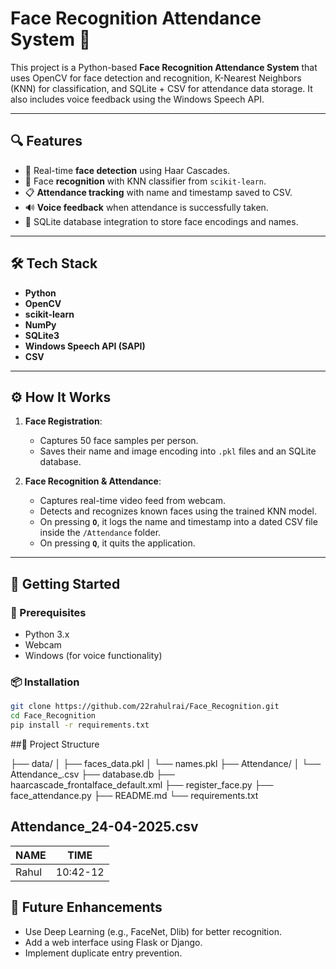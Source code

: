 # Face Recognition Attendance System 🎯

This project is a Python-based **Face Recognition Attendance System** that uses OpenCV for face detection and recognition, K-Nearest Neighbors (KNN) for classification, and SQLite + CSV for attendance data storage. It also includes voice feedback using the Windows Speech API.

---

## 🔍 Features

- 📸 Real-time **face detection** using Haar Cascades.
- 🧠 Face **recognition** with KNN classifier from `scikit-learn`.
- 📋 **Attendance tracking** with name and timestamp saved to CSV.
- 🔊 **Voice feedback** when attendance is successfully taken.
- 💾 SQLite database integration to store face encodings and names.

---

## 🛠️ Tech Stack

- **Python**
- **OpenCV**
- **scikit-learn**
- **NumPy**
- **SQLite3**
- **Windows Speech API (SAPI)**
- **CSV**

---

## ⚙️ How It Works

1. **Face Registration**:
   - Captures 50 face samples per person.
   - Saves their name and image encoding into `.pkl` files and an SQLite database.

2. **Face Recognition & Attendance**:
   - Captures real-time video feed from webcam.
   - Detects and recognizes known faces using the trained KNN model.
   - On pressing **`O`**, it logs the name and timestamp into a dated CSV file inside the `/Attendance` folder.
   - On pressing **`Q`**, it quits the application.

---

## 🚀 Getting Started

### 🔧 Prerequisites

- Python 3.x
- Webcam
- Windows (for voice functionality)

### 📦 Installation

```bash
git clone https://github.com/22rahulrai/Face_Recognition.git
cd Face_Recognition
pip install -r requirements.txt
```

##📁 Project Structure

├── data/
│   ├── faces_data.pkl
│   └── names.pkl
├── Attendance/
│   └── Attendance_<date>.csv
├── database.db
├── haarcascade_frontalface_default.xml
├── register_face.py
├── face_attendance.py
├── README.md
└── requirements.txt

Attendance_24-04-2025.csv
--------------------------
| NAME     | TIME        |
|----------|-------------|
| Rahul    | 10:42-12    |


## 🧠 Future Enhancements
- Use Deep Learning (e.g., FaceNet, Dlib) for better recognition.
- Add a web interface using Flask or Django.
- Implement duplicate entry prevention.


